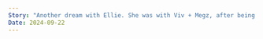 ```yaml
---
Story: "Another dream with Ellie. She was with Viv + Megz, after being with them for awhile, she starts to open up to my mom or something? The drugs she’s taking. And afterwards she sees the light. Then she becomes nicer and starts talking me. "
Date: 2024-09-22
---
```

